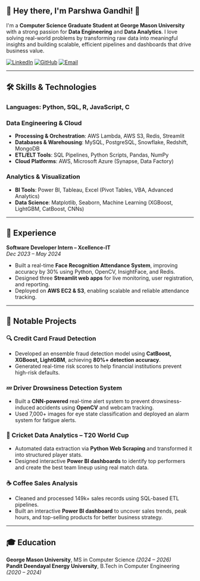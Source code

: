 ## 👋 Hey there, I'm Parshwa Gandhi! 🚀  

I'm a **Computer Science Graduate Student at George Mason University** with a strong passion for **Data Engineering** and **Data Analytics**. I love solving real-world problems by transforming raw data into meaningful insights and building scalable, efficient pipelines and dashboards that drive business value.  

[![LinkedIn](https://img.shields.io/badge/LinkedIn-0077B5?style=for-the-badge&logo=linkedin&logoColor=white)](https://www.linkedin.com/in/gandhiparshwa/)
[![GitHub](https://img.shields.io/badge/GitHub-181717?style=for-the-badge&logo=github&logoColor=white)](https://github.com/Parshwa1504)
[![Email](https://img.shields.io/badge/Email-D14836?style=for-the-badge&logo=gmail&logoColor=white)](mailto:pgandhi6@gmu.edu)

---

## 🛠️ Skills & Technologies  

### **Languages**: Python, SQL, R, JavaScript, C  

### **Data Engineering & Cloud**  
- **Processing & Orchestration**: AWS Lambda, AWS S3, Redis, Streamlit  
- **Databases & Warehousing**: MySQL, PostgreSQL, Snowflake, Redshift, MongoDB  
- **ETL/ELT Tools**: SQL Pipelines, Python Scripts, Pandas, NumPy  
- **Cloud Platforms**: AWS, Microsoft Azure (Synapse, Data Factory)  

### **Analytics & Visualization**  
- **BI Tools**: Power BI, Tableau, Excel (Pivot Tables, VBA, Advanced Analytics)  
- **Data Science**: Matplotlib, Seaborn, Machine Learning (XGBoost, LightGBM, CatBoost, CNNs)  

---

## 💼 Experience  

**Software Developer Intern – Xcellence-IT**  
*Dec 2023 – May 2024*  
- Built a real-time **Face Recognition Attendance System**, improving accuracy by 30% using Python, OpenCV, InsightFace, and Redis.  
- Designed three **Streamlit web apps** for live monitoring, user registration, and reporting.  
- Deployed on **AWS EC2 & S3**, enabling scalable and reliable attendance tracking.  

---

## 🚀 Notable Projects  

### 🔍 Credit Card Fraud Detection  
- Developed an ensemble fraud detection model using **CatBoost, XGBoost, LightGBM**, achieving **80%+ detection accuracy**.  
- Generated real-time risk scores to help financial institutions prevent high-risk defaults.  

### 💤 Driver Drowsiness Detection System  
- Built a **CNN-powered** real-time alert system to prevent drowsiness-induced accidents using **OpenCV** and webcam tracking.  
- Used 7,000+ images for eye state classification and deployed an alarm system for fatigue alerts.  

### 🏏 Cricket Data Analytics – T20 World Cup  
- Automated data extraction via **Python Web Scraping** and transformed it into structured player stats.  
- Designed interactive **Power BI dashboards** to identify top performers and create the best team lineup using real match data.  

### ☕ Coffee Sales Analysis  
- Cleaned and processed 149k+ sales records using SQL-based ETL pipelines.  
- Built an interactive **Power BI dashboard** to uncover sales trends, peak hours, and top-selling products for better business strategy.  

---

## 🎓 Education  

**George Mason University**, MS in Computer Science *(2024 – 2026)*  
**Pandit Deendayal Energy University**, B.Tech in Computer Engineering *(2020 – 2024)*  


